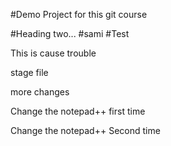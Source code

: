 #Demo Project for this git course

#Heading two...
#sami
#Test 

This is cause trouble

stage file

more changes

Change the notepad++ first time

Change the notepad++ Second time
